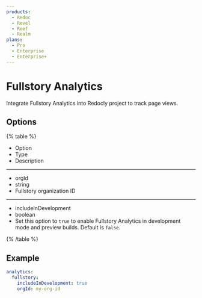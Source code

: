 ```yaml
---
products:
  - Redoc
  - Revel
  - Reef
  - Realm
plans:
  - Pro
  - Enterprise
  - Enterprise+
---
```

# Fullstory Analytics

Integrate Fullstory Analytics into Redocly project to track page views.

## Options

{% table %}

- Option
- Type
- Description

---

- orgId
- string
- Fullstory organization ID

---

- includeInDevelopment
- boolean
- Set this option to `true` to enable Fullstory Analytics in development mode and preview builds. Default is `false`.

{% /table %}

## Example

```yaml
analytics:
  fullstory:
    includeInDevelopment: true
    orgId: my-org-id
```
